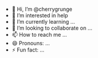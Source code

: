 - 👋 Hi, I’m @cherrygrunge
- 👀 I’m interested in help
- 🌱 I’m currently learning ...
- 💞️ I’m looking to collaborate on ...
- 📫 How to reach me ...
- 😄 Pronouns: ...
- ⚡ Fun fact: ...

<!---
cherrygrunge/cherrygrunge is a ✨ special ✨ repository because its `README.md` (this file) appears on your GitHub profile.
You can click the Preview link to take a look at your changes.
--->
